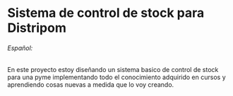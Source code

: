 # Sistema de control de stock para Distripom

###### Español:

En este proyecto estoy diseñando un sistema basico de control de stock para una pyme
implementando todo el conocimiento adquirido en cursos y aprendiendo cosas nuevas
a medida que lo voy creando.
